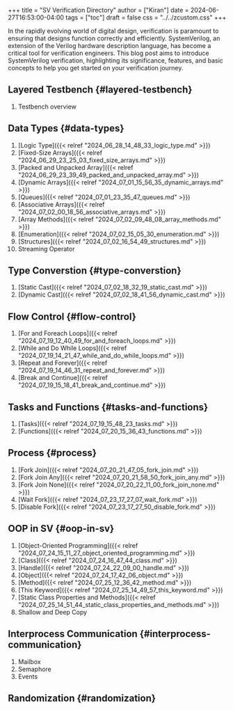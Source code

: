 +++
title = "SV Verification Directory"
author = ["Kiran"]
date = 2024-06-27T16:53:00-04:00
tags = ["toc"]
draft = false
css = "../../zcustom.css"
+++

In the rapidly evolving world of digital design, verification is paramount to ensuring that designs function correctly and efficiently. SystemVerilog, an extension of the Verilog hardware description language, has become a critical tool for verification engineers. This blog post aims to introduce SystemVerilog verification, highlighting its significance, features, and basic concepts to help you get started on your verification journey.


## Layered Testbench {#layered-testbench}

1.  Testbench overview


## Data Types {#data-types}

1.  [Logic Type]({{< relref "2024_06_28_14_48_33_logic_type.md" >}})
2.  [Fixed-Size Arrays]({{< relref "2024_06_29_23_25_03_fixed_size_arrays.md" >}})
3.  [Packed and Unpacked Array]({{< relref "2024_06_29_23_39_49_packed_and_unpacked_array.md" >}})
4.  [Dynamic Arrays]({{< relref "2024_07_01_15_56_35_dynamic_arrays.md" >}})
5.  [Queues]({{< relref "2024_07_01_23_35_47_queues.md" >}})
6.  [Associative Arrays]({{< relref "2024_07_02_00_18_56_associative_arrays.md" >}})
7.  [Array Methods]({{< relref "2024_07_02_09_48_08_array_methods.md" >}})
8.  [Enumeration]({{< relref "2024_07_02_15_05_30_enumeration.md" >}})
9.  [Structures]({{< relref "2024_07_02_16_54_49_structures.md" >}})
10. Streaming Operator


## Type Converstion {#type-converstion}

1.  [Static Cast]({{< relref "2024_07_02_18_32_19_static_cast.md" >}})
2.  [Dynamic Cast]({{< relref "2024_07_02_18_41_56_dynamic_cast.md" >}})


## Flow Control {#flow-control}

1.  [For and Foreach Loops]({{< relref "2024_07_19_12_40_49_for_and_foreach_loops.md" >}})
2.  [While and Do While Loops]({{< relref "2024_07_19_14_21_47_while_and_do_while_loops.md" >}})
3.  [Repeat and Forever]({{< relref "2024_07_19_14_46_31_repeat_and_forever.md" >}})
4.  [Break and Continue]({{< relref "2024_07_19_15_18_41_break_and_continue.md" >}})


## Tasks and Functions {#tasks-and-functions}

1.  [Tasks]({{< relref "2024_07_19_15_48_23_tasks.md" >}})
2.  [Functions]({{< relref "2024_07_20_15_36_43_functions.md" >}})


## Process {#process}

1.  [Fork Join]({{< relref "2024_07_20_21_47_05_fork_join.md" >}})
2.  [Fork Join Any]({{< relref "2024_07_20_21_58_50_fork_join_any.md" >}})
3.  [Fork Join None]({{< relref "2024_07_20_22_11_00_fork_join_none.md" >}})
4.  [Wait Fork]({{< relref "2024_07_23_17_27_07_wait_fork.md" >}})
5.  [Disable Fork]({{< relref "2024_07_23_17_27_50_disable_fork.md" >}})


## OOP in SV {#oop-in-sv}

1.  [Object-Oriented Programming]({{< relref "2024_07_24_15_11_27_object_oriented_programming.md" >}})
2.  [Class]({{< relref "2024_07_24_16_47_44_class.md" >}})
3.  [Handle]({{< relref "2024_07_24_22_09_00_handle.md" >}})
4.  [Object]({{< relref "2024_07_24_17_42_06_object.md" >}})
5.  [Method]({{< relref "2024_07_25_12_36_42_method.md" >}})
6.  [This Keyword]({{< relref "2024_07_25_14_49_57_this_keyword.md" >}})
7.  [Static Class Properties and Methods]({{< relref "2024_07_25_14_51_44_static_class_properties_and_methods.md" >}})
8.  Shallow and Deep Copy


## Interprocess Communication {#interprocess-communication}

1.  Mailbox
2.  Semaphore
3.  Events


## Randomization {#randomization}
